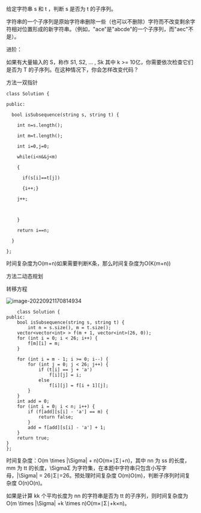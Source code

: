 给定字符串 s 和 t ，判断 s 是否为 t 的子序列。

字符串的一个子序列是原始字符串删除一些（也可以不删除）字符而不改变剩余字符相对位置形成的新字符串。（例如，"ace"是"abcde"的一个子序列，而"aec"不是）。

进阶：

如果有大量输入的 S，称作 S1, S2, ... , Sk 其中 k >= 10亿，你需要依次检查它们是否为 T 的子序列。在这种情况下，你会怎样改变代码？



方法一双指针

```
class Solution {

public:

  bool isSubsequence(string s, string t) {

​    int n=s.length();

​    int m=t.length();

​    int i=0,j=0;

​    while(i<n&&j<m)

​    {

​      if(s[i]==t[j])

​      {i++;}

​    j++;



​    }

​    return i==n;

  }

};
```

时间复杂度为O(m+n)如果需要判断K条，那么时间复杂度为O(K(m+n))

方法二动态规划

转移方程



![image-20220921170814934](C:\Users\10503\AppData\Roaming\Typora\typora-user-images\image-20220921170814934.png)

        class Solution {
    public:
        bool isSubsequence(string s, string t) {
            int n = s.size(), m = t.size();
        vector<vector<int> > f(m + 1, vector<int>(26, 0));
        for (int i = 0; i < 26; i++) {
            f[m][i] = m;
        }
    
        for (int i = m - 1; i >= 0; i--) {
            for (int j = 0; j < 26; j++) {
                if (t[i] == j + 'a')
                    f[i][j] = i;
                else
                    f[i][j] = f[i + 1][j];
            }
        }
        int add = 0;
        for (int i = 0; i < n; i++) {
            if (f[add][s[i] - 'a'] == m) {
                return false;
            }
            add = f[add][s[i] - 'a'] + 1;
        }
        return true;
    }
    };
    
时间复杂度：O(m \times |\Sigma| + n)O(m×∣Σ∣+n)，其中 nn 为 ss 的长度，mm 为 tt 的长度，\SigmaΣ 为字符集，在本题中字符串只包含小写字母，|\Sigma| = 26∣Σ∣=26。预处理时间复杂度 O(m)O(m)，判断子序列时间复杂度 O(n)O(n)。

如果是计算 kk 个平均长度为 nn 的字符串是否为 tt 的子序列，则时间复杂度为 O(m \times |\Sigma| +k \times n)O(m×∣Σ∣+k×n)。

